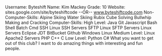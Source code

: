 Username: Byteshift
Name: Kim Mackey
Grade: 10
Website: sites.google.com/site/byteshiftcode --OR-- www.byteshiftcode.com
Non-Computer-Skills:
	Alpine Skiing
	Water Skiing
	Rubix Cube Solving
	Bullwhip Making and Cracking
Computer-Skills:
	High Level:
		Java
		Git
		Javascript
		Bash
		Shell
		Batch
		Cmd
		SSH
		Linux SSH Servers
		SFTP
		Linux SFTP Servers
		Linux Servers
		Eclipse JDT
		BitBucket
		Github
		Windows
		Linux
	Medium Level:
		Linux Apache2 Servers
		PHP
		C++
		C
	Low Level:
		Python
		C#
What you want to get out of this club?
	I want to do amazing things with interesting and fun people.
